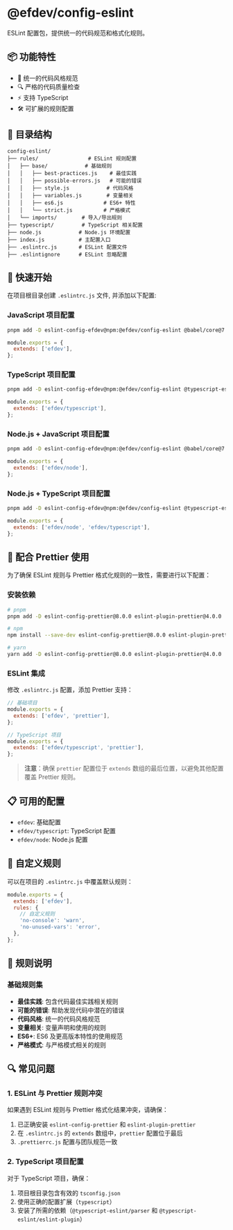 # @efdev/config-eslint

ESLint 配置包，提供统一的代码规范和格式化规则。

## 📦 功能特性

- 🎯 统一的代码风格规范
- 🔍 严格的代码质量检查
- ⚡️ 支持 TypeScript
- 🛠 可扩展的规则配置

## 📂 目录结构

```
config-eslint/
├── rules/                # ESLint 规则配置
│   ├── base/            # 基础规则
│   │   ├── best-practices.js    # 最佳实践
│   │   ├── possible-errors.js   # 可能的错误
│   │   ├── style.js            # 代码风格
│   │   ├── variables.js        # 变量相关
│   │   ├── es6.js             # ES6+ 特性
│   │   └── strict.js          # 严格模式
│   └── imports/        # 导入/导出规则
├── typescript/         # TypeScript 相关配置
├── node.js            # Node.js 环境配置
├── index.js           # 主配置入口
├── .eslintrc.js       # ESLint 配置文件
├── .eslintignore      # ESLint 忽略配置
```

## 🚀 快速开始

在项目根目录创建 `.eslintrc.js` 文件, 并添加以下配置:

### JavaScript 项目配置

```bash
pnpm add -D eslint-config-efdev@npm:@efdev/config-eslint @babel/core@7.16.0 @babel/eslint-parser@7.16.3 eslint-plugin-import@2.25.0
```

```javascript
module.exports = {
  extends: ['efdev'],
};
```

### TypeScript 项目配置

```bash
pnpm add -D eslint-config-efdev@npm:@efdev/config-eslint @typescript-eslint/parser@5.0.0 @typescript-eslint/eslint-plugin@5.0.0 eslint-plugin-import@2.25.0 eslint-import-resolver-typescript@2.5.0
```

```javascript
module.exports = {
  extends: ['efdev/typescript'],
};
```

### Node.js + JavaScript 项目配置

```bash
pnpm add -D eslint-config-efdev@npm:@efdev/config-eslint @babel/core@7.16.0 @babel/eslint-parser@7.16.3 eslint-plugin-import@2.25.0 eslint-config-egg@10.0.0
```

```javascript
module.exports = {
  extends: ['efdev/node'],
};
```

### Node.js + TypeScript 项目配置

```bash
pnpm add -D eslint-config-efdev@npm:@efdev/config-eslint @typescript-eslint/parser@5.0.0 @typescript-eslint/eslint-plugin@5.0.0 eslint-plugin-import@2.25.0 eslint-import-resolver-typescript@2.5.0 eslint-config-egg@10.0.0
```

```javascript
module.exports = {
  extends: ['efdev/node', 'efdev/typescript'],
};
```

## 🎨 配合 Prettier 使用

为了确保 ESLint 规则与 Prettier 格式化规则的一致性，需要进行以下配置：

### 安装依赖

```bash
# pnpm
pnpm add -D eslint-config-prettier@8.0.0 eslint-plugin-prettier@4.0.0

# npm
npm install --save-dev eslint-config-prettier@8.0.0 eslint-plugin-prettier@4.0.0

# yarn
yarn add -D eslint-config-prettier@8.0.0 eslint-plugin-prettier@4.0.0
```

### ESLint 集成

修改 `.eslintrc.js` 配置，添加 Prettier 支持：

```javascript
// 基础项目
module.exports = {
  extends: ['efdev', 'prettier'],
};
```

```javascript
// TypeScript 项目
module.exports = {
  extends: ['efdev/typescript', 'prettier'],
};
```

> **注意**：确保 `prettier` 配置位于 `extends` 数组的最后位置，以避免其他配置覆盖 Prettier 规则。

## 📋 可用的配置

- `efdev`: 基础配置
- `efdev/typescript`: TypeScript 配置
- `efdev/node`: Node.js 配置

## 🔧 自定义规则

可以在项目的 `.eslintrc.js` 中覆盖默认规则：

```javascript
module.exports = {
  extends: ['efdev'],
  rules: {
    // 自定义规则
    'no-console': 'warn',
    'no-unused-vars': 'error',
  },
};
```

## 📝 规则说明

### 基础规则集

- **最佳实践**: 包含代码最佳实践相关规则
- **可能的错误**: 帮助发现代码中潜在的错误
- **代码风格**: 统一的代码风格规范
- **变量相关**: 变量声明和使用的规则
- **ES6+**: ES6 及更高版本特性的使用规范
- **严格模式**: 与严格模式相关的规则

## 🔍 常见问题

### 1. ESLint 与 Prettier 规则冲突

如果遇到 ESLint 规则与 Prettier 格式化结果冲突，请确保：

1. 已正确安装 `eslint-config-prettier` 和 `eslint-plugin-prettier`
2. 在 `.eslintrc.js` 的 `extends` 数组中，`prettier` 配置位于最后
3. `.prettierrc.js` 配置与团队规范一致

### 2. TypeScript 项目配置

对于 TypeScript 项目，确保：

1. 项目根目录包含有效的 `tsconfig.json`
2. 使用正确的配置扩展（`typescript`）
3. 安装了所需的依赖（`@typescript-eslint/parser` 和 `@typescript-eslint/eslint-plugin`）
